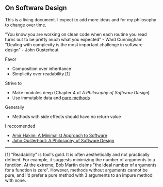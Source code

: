 ## On Software Design

This is a living document. I expect to add more ideas and for my philosophy to change over time.

"You know you are working on clean code when each routine you read turns out to be pretty much what you expected" - Ward Cunningham  
"Dealing with complexity is the most important challenge in software design" - John Ousterhout

Favor
- Composition over inheritance
- Simplicity over readability [1]

Strive to
- Make modules deep (Chapter 4 of *A Philosophy of Software Design*)
- Use immutable data and [pure methods](https://en.wikipedia.org/wiki/Pure_function)

Generally
- Methods with side effects should have no return value

I reccomended
- [Amir Hakim: A Minimalist Approach to Software](https://ammar-hakim.org/sj/pn/pn0/pn0-minimalism.html#pn0-a-minimalist-approach-to-software)  
- [John Ousterhout: A Philosophy of Software Design](https://ammar-hakim.org/sj/pn/pn0/pn0-minimalism.html#pn0-a-minimalist-approach-to-software)
--- 
[1] "Readability" is fool's gold. It is often aesthetically and not practically defined. For example, it suggests minimizing the number of arguments to a function. At the extreme, Bob Martin claims "the ideal number of arguments for a function is zero". However, methods without arguments cannot be pure, and I'd prefer a pure method with 3 arguments to an impure method with none.
